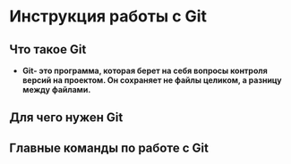 # Инструкция работы с Git

## Что такое  Git
* **Git- это программа, которая берет на себя вопросы контроля версий на проектом. Он сохраняет не файлы целиком, а разницу между файлами.**

## Для чего нужен Git

## Главные команды по работе с Git